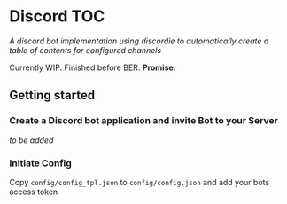 # Discord TOC
_A discord bot implementation using discordie to automatically create a table of contents for configured channels_

Currently WIP. Finished before BER. **Promise.**

## Getting started

### Create a Discord bot application and invite Bot to your Server

_to be added_

### Initiate Config

Copy `config/config_tpl.json` to `config/config.json` and add your bots access token